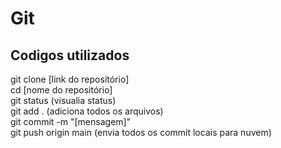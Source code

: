 # Git 
## Codigos utilizados 

git clone [link do repositório] <br>
cd [nome do repositório] <br>
git status (visualia status) <br>
git add . (adiciona todos os arquivos) <br>
git commit -m "[mensagem]" <br>
git push origin main (envia todos os commit locais para nuvem) <br>

